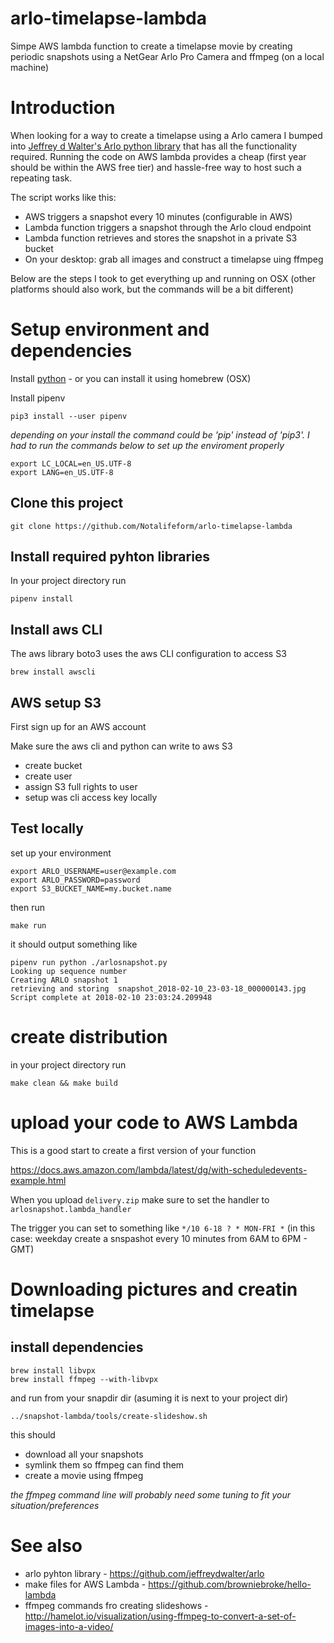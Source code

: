 # arlo-timelapse-lambda
Simpe AWS lambda function to create a timelapse movie by creating periodic snapshots using a NetGear Arlo Pro Camera and ffmpeg (on a local machine)

# Introduction 

When looking for a way to create a timelapse using a Arlo camera I bumped into [Jeffrey d Walter's Arlo python library](https://github.com/jeffreydwalter/arlo) that has all the functionality required. Running the code on AWS lambda provides a cheap (first year should be within the AWS free tier) and hassle-free way to host such a repeating task.

The script works like this:

* AWS triggers a snapshot every 10 minutes (configurable in AWS)
* Lambda function triggers a snapshot through the Arlo cloud endpoint
* Lambda function retrieves and stores the snapshot in a private S3 bucket
* On your desktop: grab all images and construct a timelapse uing ffmpeg


Below are the steps I took to get everything up and running on OSX (other platforms should also work, but the commands will be a bit different)


# Setup environment and dependencies

Install [python](https://www.python.org/downloads/) - or you can install it using homebrew (OSX)

Install pipenv

```
pip3 install --user pipenv
```

_depending on your install the command could be 'pip' instead of 'pip3'. I had to run the commands below to set up the enviroment properly_

```
export LC_LOCAL=en_US.UTF-8
export LANG=en_US.UTF-8
```

## Clone this project

```
git clone https://github.com/Notalifeform/arlo-timelapse-lambda
```

## Install required pyhton libraries

In your project directory run

```
pipenv install
```

## Install aws CLI

The aws library boto3 uses the aws CLI configuration to access S3

```
brew install awscli 
```

## AWS setup S3

First sign up for an AWS account

Make sure the aws cli and python can write to aws S3

 - create bucket
 - create user
 - assign S3 full rights to user
 - setup was cli access key locally


## Test locally

set up your environment 

```
export ARLO_USERNAME=user@example.com                                           
export ARLO_PASSWORD=password
export S3_BUCKET_NAME=my.bucket.name 
```

then run

```
make run 
```

it should output something like

```
pipenv run python ./arlosnapshot.py
Looking up sequence number
Creating ARLO snapshot 1
retrieving and storing  snapshot_2018-02-10_23-03-18_000000143.jpg
Script complete at 2018-02-10 23:03:24.209948
```


# create distribution

in your project directory run

```
make clean && make build
```

# upload your code to AWS Lambda 

This is a good start to create a first version of your function

https://docs.aws.amazon.com/lambda/latest/dg/with-scheduledevents-example.html

When you upload `delivery.zip` make sure to set the handler to `arlosnapshot.lambda_handler`

The trigger you can set to something like `*/10 6-18 ? * MON-FRI *` (in this case: weekday create a snspashot every 10 minutes from 6AM to 6PM - GMT)

# Downloading pictures and creatin timelapse

## install dependencies

```
brew install libvpx
brew install ffmpeg --with-libvpx
```
and run from your snapdir dir (asuming it is next to your project dir)

```
../snapshot-lambda/tools/create-slideshow.sh
```

this should

* download all your snapshots
* symlink them so ffmpeg can find them
* create a movie using ffmpeg

_the ffmpeg command line will probably need some tuning to fit your situation/preferences_


# See also

* arlo pyhton library - https://github.com/jeffreydwalter/arlo
* make files for AWS Lambda - https://github.com/browniebroke/hello-lambda
* ffmpeg commands fro creating slideshows - http://hamelot.io/visualization/using-ffmpeg-to-convert-a-set-of-images-into-a-video/


